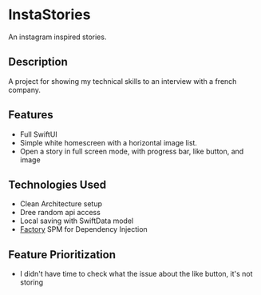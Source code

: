 # InstaStories
An instagram inspired stories.
 
## Description
A project for showing my technical skills to an interview with a french company.

## Features
- Full SwiftUI
- Simple white homescreen with a horizontal image list.
- Open a story in full screen mode, with progress bar, like button, and image

## Technologies Used
- Clean Architecture setup
- Dree random api access
- Local saving with SwiftData model
- [Factory](github.com/hmlongco/factory) SPM for Dependency Injection

## Feature Prioritization
- I didn't have time to check what the issue about the like button, it's not storing 
